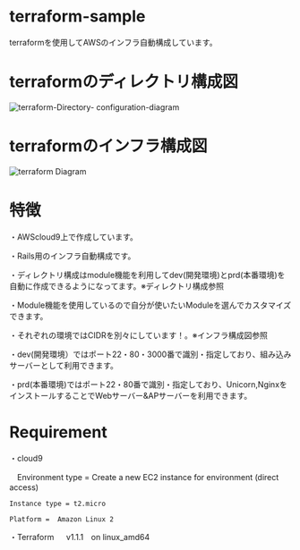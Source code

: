 
# terraform-sample

terraformを使用してAWSのインフラ自動構成しています。

# terraformのディレクトリ構成図

![terraform-Directory- configuration-diagram](https://user-images.githubusercontent.com/90845405/147535054-9fa1d6fe-08ac-41ec-8222-911539cc1f60.jpg)

# terraformのインフラ構成図
![terraform Diagram](https://user-images.githubusercontent.com/90845405/147536223-3cffde63-736e-41e2-8a58-389d576e571e.jpg)

# 特徴

・AWScloud9上で作成しています。

・Rails用のインフラ自動構成です。

・ディレクトリ構成はmodule機能を利用してdev(開発環境)とprd(本番環境)を自動に作成できるようになってます。※ディレクトリ構成参照

・Module機能を使用しているので自分が使いたいModuleを選んでカスタマイズできます。

・それぞれの環境ではCIDRを別々にしています！。※インフラ構成図参照

・dev(開発環境）ではポート22・80・3000番で識別・指定しており、組み込みサーバーとして利用できます。

・prd(本番環境)ではポート22・80番で識別・指定しており、Unicorn,NginxをインストールすることでWebサーバー&APサーバーを利用できます。

# Requirement

・cloud9

  　Environment type = Create a new EC2 instance for environment (direct access)
    
    Instance type = t2.micro
  
    Platform =  Amazon Linux 2

・Terraform
　
    v1.1.1　on linux_amd64
